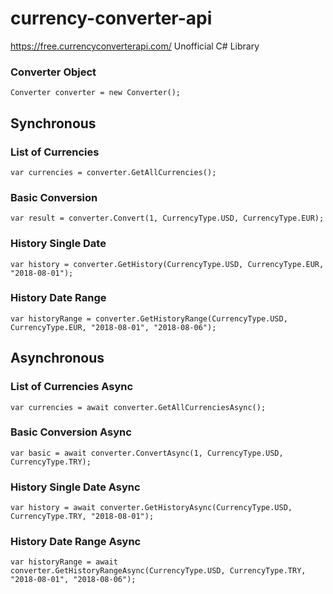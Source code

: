 # currency-converter-api
https://free.currencyconverterapi.com/ Unofficial C# Library

### Converter Object
```
Converter converter = new Converter();
```

## Synchronous
### List of Currencies
```
var currencies = converter.GetAllCurrencies();
```

### Basic Conversion
```
var result = converter.Convert(1, CurrencyType.USD, CurrencyType.EUR);
```

### History Single Date
```
var history = converter.GetHistory(CurrencyType.USD, CurrencyType.EUR, "2018-08-01");
```

### History Date Range
```
var historyRange = converter.GetHistoryRange(CurrencyType.USD, CurrencyType.EUR, "2018-08-01", "2018-08-06");
```

## Asynchronous
### List of Currencies Async
```
var currencies = await converter.GetAllCurrenciesAsync();
```

### Basic Conversion Async
```
var basic = await converter.ConvertAsync(1, CurrencyType.USD, CurrencyType.TRY);
```

### History Single Date Async
```
var history = await converter.GetHistoryAsync(CurrencyType.USD, CurrencyType.TRY, "2018-08-01");
```

### History Date Range Async
```
var historyRange = await converter.GetHistoryRangeAsync(CurrencyType.USD, CurrencyType.TRY, "2018-08-01", "2018-08-06");
```
